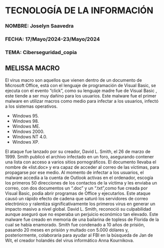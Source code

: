 # **TECNOLOGÍA DE LA INFORMACIÓN**
### NOMBRE: Joselyn Saavedra
### FECHA: 17/Mayo/2024-23/Mayo/2024
### TEMA: Ciberseguridad_copia
## **MELISSA MACRO**
El virus macro son aquellos que vienen dentro de un documento de Microsoft Office, está
con el lenguaje de programación de Visual Basic, se ejecuta con el evento “click”, como su
lenguaje madre fue de Visual Basic , este tiende a ser muy dañino para los usuarios.
Este malware fue el primer malware en utilizar macros como medio para infectar a los
usuarios, infectó a los sistemas operativos.
- Windows 95.
- Windows 98.
- Windows ME.
- Windows 2000.
- Windows NT 4.0.
- Windows XP.
  
El ataque fue lanzado por su creador, David L. Smith, el 26 de marzo de 1999. Smith publicó
el archivo infectado en un foro, asegurando contener una lista con acceso a varios sitios
pornográficos. El documento llevaba el nombre de «list.doc» y era capaz de acceder al
correo de las víctimas, para propagarse por ese medio.
Al momento de infectar a los usuarios, el malware accedía a la cuenta de Outlook activas en
el ordenador, escogía los primeros 50 direcciones de los contactos de la víctima y les
enviaba un correo, con dos documentos un “.doc” y un “.txt”,como fue creada por Visual
Basic, podía abrir programas de Office y ejecutarlos.
Este ataque causó un rápido efecto de cadena que saturó los servidores de correo
electrónico y ralentiza significativamente los primeros virus en generar un impacto masivo a
nivel global.
David L. Smith, reconoció su culpabilidad aunque aseguró que no esperaba un perjuicio
económico tan elevado. Este malware fue creado en memoria de una bailarina de topless
de Florida de la cual se había enamorado.
Smith fue condenado a 10 años de prisión, pasando 20 meses en prisión y multado con
5.000 dólares y, posteriormente, colaboraría para ayudar al FBI en la búsqueda de Jan de
Wit, el creador holandés del virus informático Anna Kournikova.
